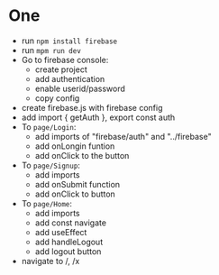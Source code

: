 # One

* run `npm install firebase`
* run `mpm run dev`
* Go to firebase console:
    * create project
    * add authentication
    * enable userid/password
    * copy config
* create firebase.js with firebase config
* add import { getAuth }, export const auth
* To `page/Login`:
    * add imports of "firebase/auth" and "../firebase"
    * add onLongin funtion
    * add onClick to the button
* To `page/Signup`:
    * add imports
    * add onSubmit function
    * add onClick to button
* To `page/Home`:
    * add imports
    * add const navigate
    * add useEffect
    * add handleLogout
    * add logout button
* navigate to /, /x
